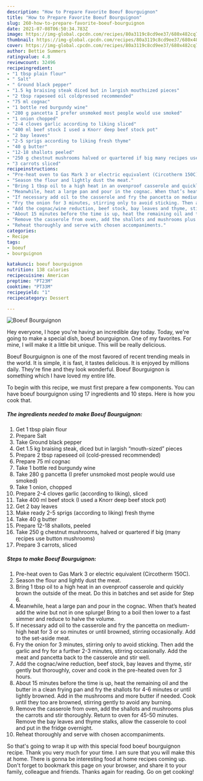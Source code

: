 ```yaml
---
description: "How to Prepare Favorite Boeuf Bourguignon"
title: "How to Prepare Favorite Boeuf Bourguignon"
slug: 260-how-to-prepare-favorite-boeuf-bourguignon
date: 2021-07-08T06:50:34.783Z
image: https://img-global.cpcdn.com/recipes/80a3119c8cd9ee37/680x482cq70/boeuf-bourguignon-recipe-main-photo.jpg
thumbnail: https://img-global.cpcdn.com/recipes/80a3119c8cd9ee37/680x482cq70/boeuf-bourguignon-recipe-main-photo.jpg
cover: https://img-global.cpcdn.com/recipes/80a3119c8cd9ee37/680x482cq70/boeuf-bourguignon-recipe-main-photo.jpg
author: Bettie Summers
ratingvalue: 4.8
reviewcount: 32496
recipeingredient:
- "1 tbsp plain flour"
- " Salt"
- " Ground black pepper"
- "1.5 kg braising steak diced but in largish mouthsized pieces"
- "2 tbsp rapeseed oil coldpressed recommended"
- "75 ml cognac"
- "1 bottle red burgundy wine"
- "280 g pancetta I prefer unsmoked most people would use smoked"
- "1 onion chopped"
- "2-4 cloves garlic according to liking sliced"
- "400 ml beef stock I used a Knorr deep beef stock pot"
- "2 bay leaves"
- "2-5 sprigs according to liking fresh thyme"
- "40 g butter"
- "12-18 shallots peeled"
- "250 g chestnut mushrooms halved or quartered if big many recipes use button mushrooms"
- "3 carrots sliced"
recipeinstructions:
- "Pre-heat oven to Gas Mark 3 or electric equivalent (Circotherm 150C)."
- "Season the flour and lightly dust the meat."
- "Bring 1 tbsp oil to a high heat in an ovenproof casserole and quickly brown the outside of the meat. Do this in batches and set aside for Step 6."
- "Meanwhile, heat a large pan and pour in the cognac. When that’s heated add the wine but not in one splurge! Bring to a boil then lower to a fast simmer and reduce to halve the volume."
- "If necessary add oil to the casserole and fry the pancetta on medium-high heat for 3 or so minutes or until browned, stirring occasionally. Add to the set-aside meat."
- "Fry the onion for 3 minutes, stirring only to avoid sticking. Then add the garlic and fry for a further 2-3 minutes, stirring occasionally. Add the meat and pancetta back to the casserole and stir well."
- "Add the cognac/wine reduction, beef stock, bay leaves and thyme, stir gently but thoroughly, cover and cook in the pre-heated oven for 3 hours."
- "About 15 minutes before the time is up, heat the remaining oil and the butter in a clean frying pan and fry the shallots for 4-6 minutes or until lightly browned. Add in the mushrooms and more butter if needed. Cook until they too are browned, stirring gently to avoid any burning."
- "Remove the casserole from oven, add the shallots and mushrooms plus the carrots and stir thoroughly. Return to oven for 45-50 minutes. Remove the bay leaves and thyme stalks, allow the casserole to cool and put in the fridge overnight."
- "Reheat thoroughly and serve with chosen accompaniments."
categories:
- Recipe
tags:
- boeuf
- bourguignon

katakunci: boeuf bourguignon 
nutrition: 138 calories
recipecuisine: American
preptime: "PT23M"
cooktime: "PT33M"
recipeyield: "1"
recipecategory: Dessert

---
```



![Boeuf Bourguignon](https://img-global.cpcdn.com/recipes/80a3119c8cd9ee37/680x482cq70/boeuf-bourguignon-recipe-main-photo.jpg)

Hey everyone, I hope you're having an incredible day today. Today, we're going to make a special dish, boeuf bourguignon. One of my favorites. For mine, I will make it a little bit unique. This will be really delicious.

Boeuf Bourguignon is one of the most favored of recent trending meals in the world. It is simple, it is fast, it tastes delicious. It is enjoyed by millions daily. They're fine and they look wonderful. Boeuf Bourguignon is something which I have loved my entire life.




To begin with this recipe, we must first prepare a few components. You can have boeuf bourguignon using 17 ingredients and 10 steps. Here is how you cook that.

<!--inarticleads1-->

##### The ingredients needed to make Boeuf Bourguignon:

1. Get 1 tbsp plain flour
1. Prepare  Salt
1. Take  Ground black pepper
1. Get 1.5 kg braising steak, diced but in largish “mouth-sized” pieces
1. Prepare 2 tbsp rapeseed oil (cold-pressed recommended)
1. Prepare 75 ml cognac
1. Take 1 bottle red burgundy wine
1. Take 280 g pancetta (I prefer unsmoked most people would use smoked)
1. Take 1 onion, chopped
1. Prepare 2-4 cloves garlic (according to liking), sliced
1. Take 400 ml beef stock (I used a Knorr deep beef stock pot)
1. Get 2 bay leaves
1. Make ready 2-5 sprigs (according to liking) fresh thyme
1. Take 40 g butter
1. Prepare 12-18 shallots, peeled
1. Take 250 g chestnut mushrooms, halved or quartered if big (many recipes use button mushrooms)
1. Prepare 3 carrots, sliced




<!--inarticleads2-->

##### Steps to make Boeuf Bourguignon:

1. Pre-heat oven to Gas Mark 3 or electric equivalent (Circotherm 150C).
1. Season the flour and lightly dust the meat.
1. Bring 1 tbsp oil to a high heat in an ovenproof casserole and quickly brown the outside of the meat. Do this in batches and set aside for Step 6.
1. Meanwhile, heat a large pan and pour in the cognac. When that’s heated add the wine but not in one splurge! Bring to a boil then lower to a fast simmer and reduce to halve the volume.
1. If necessary add oil to the casserole and fry the pancetta on medium-high heat for 3 or so minutes or until browned, stirring occasionally. Add to the set-aside meat.
1. Fry the onion for 3 minutes, stirring only to avoid sticking. Then add the garlic and fry for a further 2-3 minutes, stirring occasionally. Add the meat and pancetta back to the casserole and stir well.
1. Add the cognac/wine reduction, beef stock, bay leaves and thyme, stir gently but thoroughly, cover and cook in the pre-heated oven for 3 hours.
1. About 15 minutes before the time is up, heat the remaining oil and the butter in a clean frying pan and fry the shallots for 4-6 minutes or until lightly browned. Add in the mushrooms and more butter if needed. Cook until they too are browned, stirring gently to avoid any burning.
1. Remove the casserole from oven, add the shallots and mushrooms plus the carrots and stir thoroughly. Return to oven for 45-50 minutes. Remove the bay leaves and thyme stalks, allow the casserole to cool and put in the fridge overnight.
1. Reheat thoroughly and serve with chosen accompaniments.




So that's going to wrap it up with this special food boeuf bourguignon recipe. Thank you very much for your time. I am sure that you will make this at home. There is gonna be interesting food at home recipes coming up. Don't forget to bookmark this page on your browser, and share it to your family, colleague and friends. Thanks again for reading. Go on get cooking!
